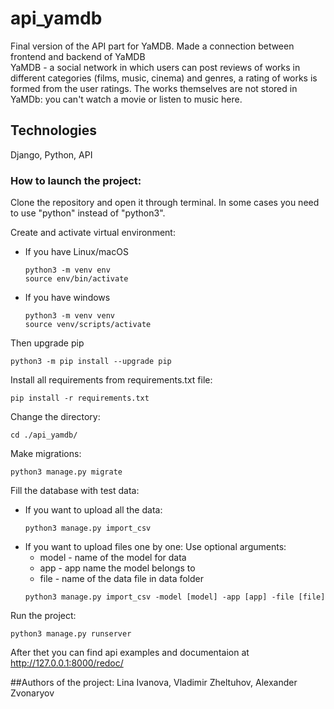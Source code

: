 # api_yamdb
Final version of the API part for YaMDB. Made a connection between frontend and backend of YaMDB  
YaMDB - a social network in which users can post reviews of works in different categories (films, music, cinema) and genres, a rating of works is formed from the user ratings. The works themselves are not stored in YaMDb: you can't watch a movie or listen to music here.

## Technologies
Django, Python, API

### How to launch the project:

Clone the repository and open it through terminal.
In some cases you need to use "python" instead of "python3".

Create and activate virtual environment:
* If you have Linux/macOS
    ```
    python3 -m venv env 
    source env/bin/activate
    ```

* If you have windows
    ```
    python3 -m venv venv
    source venv/scripts/activate
    ```
Then upgrade pip
```
python3 -m pip install --upgrade pip
```
Install all requirements from requirements.txt file:
```
pip install -r requirements.txt
```
Change the directory:
```
cd ./api_yamdb/
```
Make migrations:
```
python3 manage.py migrate
```

Fill the database with test data:
* If you want to upload all the data:
  ```
  python3 manage.py import_csv
  ```
* If you want to upload files one by one:
  Use optional arguments:
  * model - name of the model for data
  * app - app name the model belongs to
  * file - name of the data file in data folder
  ```
  python3 manage.py import_csv -model [model] -app [app] -file [file]
  ```

Run the project:
```
python3 manage.py runserver
```
After thet you can find api examples and documentaion at http://127.0.0.1:8000/redoc/

##Authors of the project:
Lina Ivanova, Vladimir Zheltuhov, Alexander Zvonaryov
